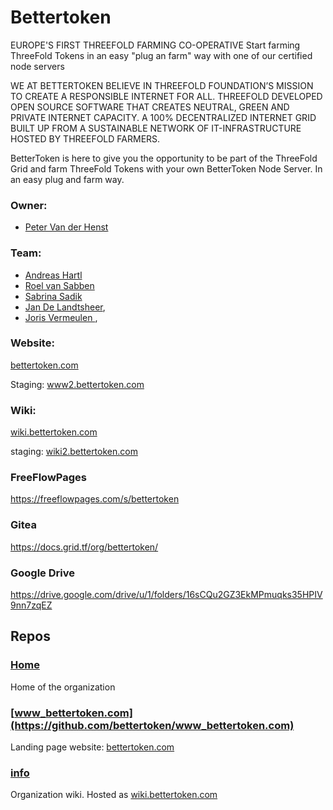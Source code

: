 # Bettertoken 

EUROPE'S FIRST THREEFOLD FARMING 
CO-OPERATIVE
Start farming ThreeFold Tokens in an easy "plug an farm" 
way with one of our certified node servers

WE AT BETTERTOKEN BELIEVE IN THREEFOLD FOUNDATION’S MISSION TO CREATE A RESPONSIBLE INTERNET FOR ALL.
THREEFOLD DEVELOPED OPEN SOURCE SOFTWARE THAT CREATES NEUTRAL, GREEN AND PRIVATE INTERNET CAPACITY.
A 100% DECENTRALIZED INTERNET GRID BUILT UP FROM A SUSTAINABLE NETWORK OF IT-INFRASTRUCTURE HOSTED BY THREEFOLD FARMERS.


BetterToken is here to give you the opportunity to be part of the ThreeFold Grid and farm ThreeFold Tokens with your own BetterToken Node Server. In an easy plug and farm way.

### Owner: 
* [Peter Van der Henst](https://www.linkedin.com/in/petervanderhenst/)

### Team:
* [Andreas Hartl](https://www.linkedin.com/in/andreas-hartl-4330b8b/)
* [Roel van Sabben](https://www.linkedin.com/in/roelvansabben/)
* [Sabrina Sadik ](https://www.linkedin.com/in/sabrina-sadik-449758132/)
* [Jan De Landtsheer](https://www.linkedin.com/in/jand2/), 
* [Joris Vermeulen ](https://www.linkedin.com/in/jorisvermeulen/), 


### Website:

[bettertoken.com](https://bettertoken.com/)

Staging: [www2.bettertoken.com](https://www2.bettertoken.com/)

### Wiki:

[wiki.bettertoken.com](https://wiki.bettertoken.com/)

staging: [wiki2.bettertoken.com](http://wiki2.bettertoken.com)

### FreeFlowPages
https://freeflowpages.com/s/bettertoken

### Gitea
https://docs.grid.tf/org/bettertoken/

### Google Drive
https://drive.google.com/drive/u/1/folders/16sCQu2GZ3EkMPmuqks35HPIV9nn7zqEZ

## Repos

### [Home](https://github.com/bettertoken/home)
Home of the organization

### [www_bettertoken.com](https://github.com/bettertoken/www_bettertoken.com)
Landing page website: [bettertoken.com](http://bettertoken.com) 

### [info](https://github.com/bettertoken/info)
Organization wiki. Hosted as [wiki.bettertoken.com](http://wiki.bettertoken.com/)
